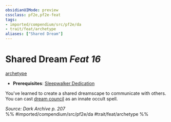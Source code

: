 ```yaml
---
obsidianUIMode: preview
cssclass: pf2e,pf2e-feat
tags:
- imported/compendium/src/pf2e/da
- trait/feat/archetype
aliases: ["Shared Dream"]
---
```

# Shared Dream  *Feat 16*  
[archetype](archetype.md)  

- **Prerequisites**: [Sleepwalker Dedication](sleepwalker-dedication-da.md)

You've learned to create a shared dreamscape to communicate with others. You can cast [dream council](../spells/dream-council.md) as an innate occult spell.

*Source: Dark Archive p. 207*  
%% #imported/compendium/src/pf2e/da #trait/feat/archetype %%